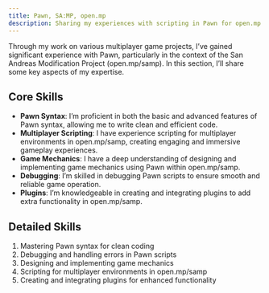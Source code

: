 ```yaml
---
title: Pawn, SA:MP, open.mp
description: Sharing my experiences with scripting in Pawn for open.mp and SA:MP, where I create engaging multiplayer game environments.
---
```



Through my work on various multiplayer game projects, I’ve gained significant experience with Pawn, particularly in the context of the San Andreas Modification Project (open.mp/samp). In this section, I’ll share some key aspects of my expertise.

## Core Skills

- **Pawn Syntax**: I’m proficient in both the basic and advanced features of Pawn syntax, allowing me to write clean and efficient code.
- **Multiplayer Scripting**: I have experience scripting for multiplayer environments in open.mp/samp, creating engaging and immersive gameplay experiences.
- **Game Mechanics**: I have a deep understanding of designing and implementing game mechanics using Pawn within open.mp/samp.
- **Debugging**: I’m skilled in debugging Pawn scripts to ensure smooth and reliable game operation.
- **Plugins**: I’m knowledgeable in creating and integrating plugins to add extra functionality in open.mp/samp.

## Detailed Skills

1. Mastering Pawn syntax for clean coding
2. Debugging and handling errors in Pawn scripts
3. Designing and implementing game mechanics
4. Scripting for multiplayer environments in open.mp/samp
5. Creating and integrating plugins for enhanced functionality

<!-- ## Projects

Here are some projects where I’ve used Pawn for open.mp/samp:

1. [Project 1](../projects/project1.md): A brief overview of how I used Pawn in Project 1 for open.mp/samp.
2. [Project 2](../projects/project2.md): A brief overview of how I used Pawn in Project 2 for open.mp/samp.

Check the respective project links for more details. -->

<!-- ## Learning Resources

- [Pawn Language Tutorial](url-of-the-pawn-language-tutorial)
- [open.mp Official Documentation](https://open.mp/docs) -->
